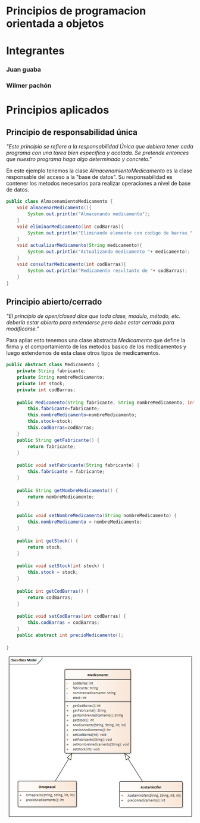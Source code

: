 # Principios de programacion orientada a objetos 
<h1>Integrantes </h1>
<h3>Juan guaba </h3>
<h3>Wilmer pachón</h3>
<h1>Principios aplicados</h1>
<h2>Principio de responsabilidad única</h2>
<p><i>"Este principio se refiere a la responsabilidad Única que debiera tener cada programa con una tarea bien específica y acotada. Se pretende entonces que nuestro programa haga algo determinado y concreto."</i></p>

En este ejemplo tenemos la clase <i>AlmacenamientoMedicamento</i> es la clase responsable del acceso a la "base de datos". Su responsabilidad es contener los metodos necesarios para realizar operaciones a nivel de base de datos.
```java
public class AlmacenamientoMedicamento {
    void almacenarMedicamento(){
        System.out.println("Almacenando medicamento");
    }
    void eliminarMedicamento(int codBarras){
        System.out.println("Eliminando elemento con codigo de barras " +codBarras);
    }
    void actualizarMedicamento(String medicamento){
        System.out.println("Actualizando medicamento "+ medicamento);
    }
    void consultarMedicamento(int codBarras){
        System.out.println("Medicamento resultante de "+ codBarras);
    }
}
```
<h2>Principio abierto/cerrado</h2>

<p><i>"El principio de open/closed dice que toda clase, modulo, método, etc. debería estar abierto para extenderse pero debe estar cerrado para modificarse."</p></i>

Para apliar esto tenemos una clase abstracta <i>Medicamento</i> que define la firma y el comportamiento de los metodos basico de los medicamentos y luego extendemos de esta clase otros tipos de medicamentos. 

```java
public abstract class Medicamento {
    private String fabricante;
    private String nombreMedicamento;
    private int stock;
    private int codBarras;
    
    public Medicamento(String fabricante, String nombreMedicamento, int stock, int codBarras ){
        this.fabricante=fabricante;
        this.nombreMedicamento=nombreMedicamento;
        this.stock=stock;
        this.codBarras=codBarras;
    }
    public String getFabricante() {
        return fabricante;
    }

    public void setFabricante(String fabricante) {
        this.fabricante = fabricante;
    }

    public String getNombreMedicamento() {
        return nombreMedicamento;
    }

    public void setNombreMedicamento(String nombreMedicamento) {
        this.nombreMedicamento = nombreMedicamento;
    }

    public int getStock() {
        return stock;
    }

    public void setStock(int stock) {
        this.stock = stock;
    }

    public int getCodBarras() {
        return codBarras;
    }

    public void setCodBarras(int codBarras) {
        this.codBarras = codBarras;
    }
    public abstract int precioMedicamento();
    
}
```
<img src="Class Model.bmp"
    alt="Diagrama de clases Medicamento"
    style="display: block; margin-left: auto; margin-right:auto" />